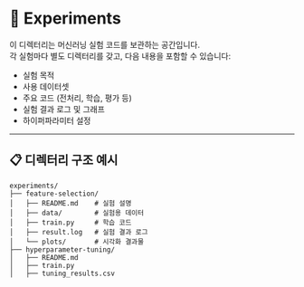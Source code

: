 # 🧪 Experiments

이 디렉터리는 머신러닝 실험 코드를 보관하는 공간입니다.  
각 실험마다 별도 디렉터리를 갖고, 다음 내용을 포함할 수 있습니다:

- 실험 목적
- 사용 데이터셋
- 주요 코드 (전처리, 학습, 평가 등)
- 실험 결과 로그 및 그래프
- 하이퍼파라미터 설정

---

## 📋 디렉터리 구조 예시
```text
experiments/
├── feature-selection/
│   ├── README.md    # 실험 설명
│   ├── data/        # 실험용 데이터
│   ├── train.py     # 학습 코드
│   ├── result.log   # 실험 결과 로그
│   └── plots/       # 시각화 결과물
├── hyperparameter-tuning/
│   ├── README.md
│   ├── train.py
│   ├── tuning_results.csv
